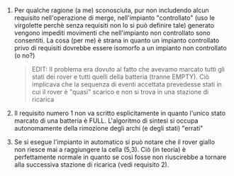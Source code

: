1.	Per qualche ragione (a me) sconosciuta, 
	pur non includendo alcun requisito nell'operazione di merge,
	nell'impianto "controllato" (uso le virgolette perchè senza requisiti non lo si può definire tale) generato 
	vengono impediti movimenti che nell'impianto non controllato sono consentiti.
	La cosa (per me) è strana in quanto un impianto controllato privo di requisiti dovrebbe essere isomorfo a un impianto non controllato (o no?)

	> EDIT: 
	> Il problema era dovuto al fatto che avevamo marcato tutti gli stati dei rover
	> e tutti quelli della batteria (tranne EMPTY).
	> Ciò implicava che la sequenza di eventi accettata
	> prevedesse stati in cui il rover
	> è "quasi" scarico e non si trova in una stazione di ricarica

1.	Il requisito numero 1 non va scritto esplicitamente in quanto l'unico stato marcato di una batteria è FULL.
	L'algoritmo di sintesi si occupa autonomamente della rimozione degli archi (e degli stati) "errati"

1.	Se si esegue l'impianto in automatico si può notare che il rover giallo non riesce mai a raggiungere la cella (5,3).
	Ciò (in teoria) è perfettamente normale in quanto se così fosse non riuscirebbe a tornare alla
	successiva stazione di ricarica (vedi requisito 2). 
